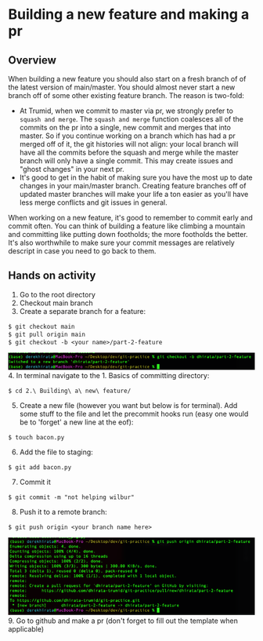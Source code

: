 # Building a new feature and making a pr
## Overview
When building a new feature you should also start on a fresh branch of of the latest version of main/master. You should almost never start a new branch off of some other existing feature branch. The reason is two-fold:

- At Trumid, when we commit to master via pr, we strongly prefer to `squash and merge`. The `squash and merge` function coalesces all of the commits on the pr into a single, new commit and merges that into master. So if you continue working on a branch which has had a pr merged off of it, the git histories will not align: your local branch will have all the commits before the squash and merge while the master branch will only have a single commit. This may create issues and "ghost changes" in your next pr.
- It's good to get in the habit of making sure you have the most up to date changes in your main/master branch. Creating feature branches off of updated master branches will make your life a ton easier as you'll have less merge conflicts and git issues in general.

When working on a new feature, it's good to remember to commit early and commit often. You can think of building a feature like climbing a mountain and committing like putting down footholds; the more footholds the better. It's also worthwhile to make sure your commit messages are relatively descript in case you need to go back to them.

## Hands on activity
1. Go to the root directory
2. Checkout main branch
3. Create a separate branch for a feature:
```shell
$ git checkout main
$ git pull origin main
$ git checkout -b <your name>/part-2-feature
```
![output](images/screen1.png)
4. In terminal navigate to the 1. Basics of committing directory:
```shell
$ cd 2.\ Building\ a\ new\ feature/
```
5. Create a new file (however you want but below is for terminal). Add some stuff to the file and let the precommit hooks run (easy one would be to 'forget' a new line at the eof):
```shell
$ touch bacon.py
```
6. Add the file to staging:
```shell
$ git add bacon.py
```
7. Commit it
```shell
$ git commit -m "not helping wilbur"
```
8. Push it to a remote branch:
```shell
$ git push origin <your branch name here>
```
![output](images/screen2.png)
9. Go to github and make a pr (don't forget to fill out the template when applicable)
